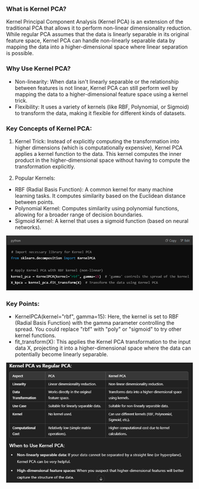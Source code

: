 ### What is Kernel PCA?
Kernel Principal Component Analysis (Kernel PCA) is an extension of the traditional PCA that allows it to perform non-linear dimensionality reduction. While regular PCA assumes that the data is linearly separable in its original feature space, Kernel PCA can handle non-linearly separable data by mapping the data into a higher-dimensional space where linear separation is possible.

### Why Use Kernel PCA?
* Non-linearity: When data isn't linearly separable or the relationship between features is not linear, Kernel PCA can still perform well by mapping the data to a higher-dimensional feature space using a kernel trick.
* Flexibility: It uses a variety of kernels (like RBF, Polynomial, or Sigmoid) to transform the data, making it flexible for different kinds of datasets.

### Key Concepts of Kernel PCA:
1. Kernel Trick: Instead of explicitly computing the transformation into higher dimensions (which is computationally expensive), Kernel PCA applies a kernel function to the data. This kernel computes the inner product in the higher-dimensional space without having to compute the transformation explicitly.

2. Popular Kernels:

* RBF (Radial Basis Function): A common kernel for many machine learning tasks. It computes similarity based on the Euclidean distance between points.
* Polynomial Kernel: Computes similarity using polynomial functions, allowing for a broader range of decision boundaries.
* Sigmoid Kernel: A kernel that uses a sigmoid function (based on neural networks).

![](/images/image_2025-02-21_222237386.png)

### Key Points:
* KernelPCA(kernel="rbf", gamma=15): Here, the kernel is set to RBF (Radial Basis Function) with the gamma parameter controlling the spread. You could replace "rbf" with "poly" or "sigmoid" to try other kernel functions.
* fit_transform(X): This applies the Kernel PCA transformation to the input data X, projecting it into a higher-dimensional space where the data can potentially become linearly separable.

![](/images/image_2025-02-21_222344055.png)
